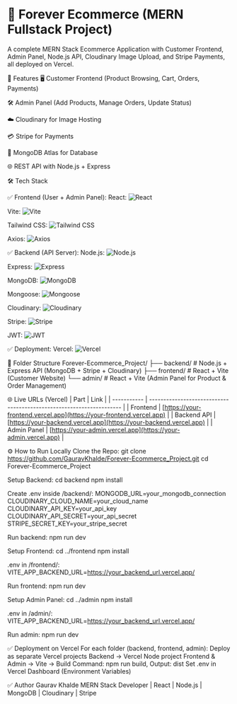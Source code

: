 # 🛒 Forever Ecommerce (MERN Fullstack Project)


A complete MERN Stack Ecommerce Application with Customer Frontend, Admin Panel, Node.js API, Cloudinary Image Upload, and Stripe Payments, all deployed on Vercel.

🚀 Features
🖥️ Customer Frontend (Product Browsing, Cart, Orders, Payments)

🛠️ Admin Panel (Add Products, Manage Orders, Update Status)

☁️ Cloudinary for Image Hosting

💳 Stripe for Payments

🌱 MongoDB Atlas for Database

🌐 REST API with Node.js + Express


🛠️ Tech Stack

✅ Frontend (User + Admin Panel):
React:
![React](https://img.shields.io/badge/-React-61DAFB?logo=react&logoColor=black)

Vite:
![Vite](https://img.shields.io/badge/-Vite-646CFF?logo=vite&logoColor=white)

Tailwind CSS:
![Tailwind CSS](https://img.shields.io/badge/-Tailwind_CSS-06B6D4?logo=tailwindcss&logoColor=white)

Axios:
![Axios](https://img.shields.io/badge/-Axios-5A29E4?logo=axios&logoColor=white)

✅ Backend (API Server):
Node.js:
![Node.js](https://img.shields.io/badge/-Node.js-339933?logo=node.js&logoColor=white)

Express:
![Express](https://img.shields.io/badge/-Express-000000?logo=express&logoColor=white)

MongoDB:
![MongoDB](https://img.shields.io/badge/-MongoDB-47A248?logo=mongodb&logoColor=white)

Mongoose:
![Mongoose](https://img.shields.io/badge/-Mongoose-880000?logo=mongoose&logoColor=white)

Cloudinary:
![Cloudinary](https://img.shields.io/badge/-Cloudinary-FBCE44?logo=cloudinary&logoColor=black)

Stripe:
![Stripe](https://img.shields.io/badge/-Stripe-635BFF?logo=stripe&logoColor=white)

JWT:
![JWT](https://img.shields.io/badge/-JWT-000000?logo=jsonwebtokens&logoColor=white)

✅ Deployment:
Vercel:
![Vercel](https://img.shields.io/badge/-Vercel-000000?logo=vercel&logoColor=white)

📁 Folder Structure
Forever-Ecommerce_Project/
├── backend/        # Node.js + Express API (MongoDB + Stripe + Cloudinary)
├── frontend/       # React + Vite (Customer Website)
└── admin/          # React + Vite (Admin Panel for Product & Order Management)


🌐 Live URLs (Vercel)
| Part        | Link                                                                 |
| ----------- | -------------------------------------------------------------------- |
| Frontend    | [https://your-frontend.vercel.app](https://your-frontend.vercel.app) |
| Backend API | [https://your-backend.vercel.app](https://your-backend.vercel.app)   |
| Admin Panel | [https://your-admin.vercel.app](https://your-admin.vercel.app)       |


⚙️ How to Run Locally
Clone the Repo:
git clone https://github.com/GauravKhalde/Forever-Ecommerce_Project.git
cd Forever-Ecommerce_Project


Setup Backend:
cd backend
npm install

Create .env inside /backend/:
MONGODB_URL=your_mongodb_connection
CLOUDINARY_CLOUD_NAME=your_cloud_name
CLOUDINARY_API_KEY=your_api_key
CLOUDINARY_API_SECRET=your_api_secret
STRIPE_SECRET_KEY=your_stripe_secret


Run backend:
npm run dev

Setup Frontend:
cd ../frontend
npm install

.env in /frontend/:
VITE_APP_BACKEND_URL=https://your_backend_url.vercel.app/

Run frontend:
npm run dev

Setup Admin Panel:
cd ../admin
npm install

.env in /admin/:
VITE_APP_BACKEND_URL=https://your_backend_url.vercel.app/

Run admin:
npm run dev

✅ Deployment on Vercel
For each folder (backend, frontend, admin):
Deploy as separate Vercel projects
Backend → Vercel Node project
Frontend & Admin → Vite → Build Command: npm run build, Output: dist
Set .env in Vercel Dashboard (Environment Variables)


✅ Author
Gaurav Khalde
MERN Stack Developer | React | Node.js | MongoDB | Cloudinary | Stripe







